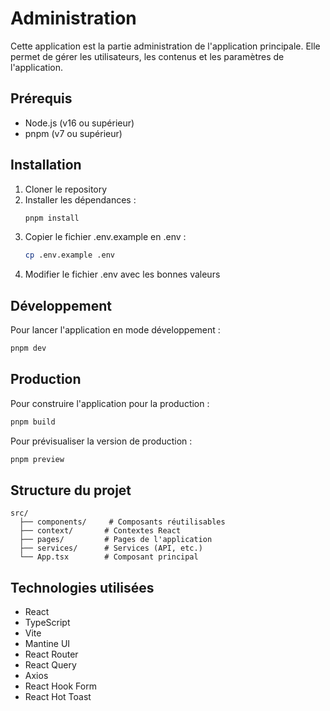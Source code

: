# Administration

Cette application est la partie administration de l'application principale. Elle permet de gérer les utilisateurs, les contenus et les paramètres de l'application.

## Prérequis

- Node.js (v16 ou supérieur)
- pnpm (v7 ou supérieur)

## Installation

1. Cloner le repository
2. Installer les dépendances :
   ```bash
   pnpm install
   ```
3. Copier le fichier .env.example en .env :
   ```bash
   cp .env.example .env
   ```
4. Modifier le fichier .env avec les bonnes valeurs

## Développement

Pour lancer l'application en mode développement :

```bash
pnpm dev
```

## Production

Pour construire l'application pour la production :

```bash
pnpm build
```

Pour prévisualiser la version de production :

```bash
pnpm preview
```

## Structure du projet

```
src/
  ├── components/     # Composants réutilisables
  ├── context/       # Contextes React
  ├── pages/         # Pages de l'application
  ├── services/      # Services (API, etc.)
  └── App.tsx        # Composant principal
```

## Technologies utilisées

- React
- TypeScript
- Vite
- Mantine UI
- React Router
- React Query
- Axios
- React Hook Form
- React Hot Toast
